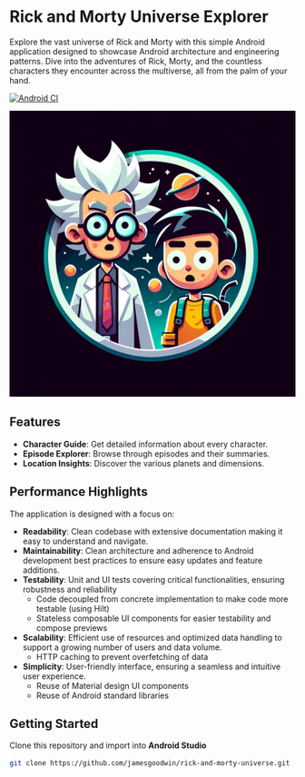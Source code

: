 # Rick and Morty Universe Explorer

Explore the vast universe of Rick and Morty with this simple Android application designed to showcase Android architecture and engineering patterns. Dive into the adventures of Rick, Morty, and the countless characters they encounter across the multiverse, all from the palm of your hand.

[![Android CI](https://github.com/jamesgoodwin/rick-and-morty-universe/actions/workflows/android.yml/badge.svg)](https://github.com/jamesgoodwin/rick-and-morty-universe/actions/workflows/android.yml)

![Rick And Morty Image](/readme_logo.webp)


## Features

- **Character Guide**: Get detailed information about every character.
- **Episode Explorer**: Browse through episodes and their summaries.
- **Location Insights**: Discover the various planets and dimensions.

## Performance Highlights

The application is designed with a focus on:
- **Readability**: Clean codebase with extensive documentation making it easy to understand and navigate.
- **Maintainability**: Clean architecture and adherence to Android development best practices to ensure easy updates and feature additions.
- **Testability**: Unit and UI tests covering critical functionalities, ensuring robustness and reliability
  - Code decoupled from concrete implementation to make code more testable (using Hilt)
  - Stateless composable UI components for easier testability and compose previews
- **Scalability**: Efficient use of resources and optimized data handling to support a growing number of users and data volume.
  - HTTP caching to prevent overfetching of data 
- **Simplicity**: User-friendly interface, ensuring a seamless and intuitive user experience.
  - Reuse of Material design UI components
  - Reuse of Android standard libraries 

## Getting Started

Clone this repository and import into **Android Studio**

```bash
git clone https://github.com/jamesgoodwin/rick-and-morty-universe.git
